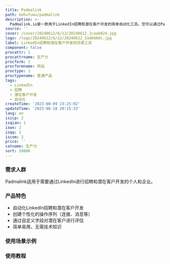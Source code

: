 ```yaml
---
title: Padmalink
path: kehufuwu/padmalink
description: >-
  Padmalink.io是一款用于LinkedIn招聘和潜在客户开发的简单自动化工具。您可以通过Padmalink界面创建一系列操作（连接、消息等），并在LinkedIn上联系您的目标用户。该工具还允许您通过自定义字段对LinkedIn上的潜在客户进行评估。使用Padmalink，您可以轻松开始，无需任何技术知识。免费试用！
source: ''
cover: /cover/20240612/6/12/20240612_2caab824.jpg
logo: /logo/20240612/6/12/20240612_5ad6660c.jpg
label: LinkedIn招聘和潜在客户开发的完美工具
component: false
procattr: 1
procattrname: 生产力
procform: 1
procformname: 网站
proctype: 1
proctypename: 普通产品
tags:
  - LinkedIn
  - 招聘
  - 潜在客户开发
  - 自动化
createTime: '2023-08-09 23:25:02'
updateTime: '2023-08-18 20:15:33'
lang: en
isicp: 2
isqian: 1
iswx: 2
isqq: 2
iscom: 2
price: ''
catname: 生产力
sort: 10886
---
```




### 需求人群
Padmalink适用于需要通过LinkedIn进行招聘和潜在客户开发的个人和企业。

### 产品特色
- 自动化LinkedIn招聘和潜在客户开发
- 创建个性化的操作序列（连接、消息等）
- 通过自定义字段对潜在客户进行评估
- 简单易用，无需技术知识

### 使用场景示例


### 使用教程


  
